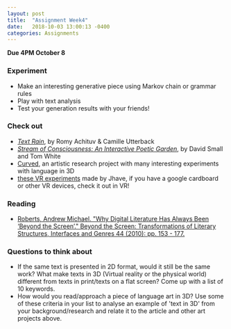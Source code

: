 ```yaml
---
layout: post
title:  "Assignment Week4"
date:   2018-10-03 13:00:13 -0400
categories: Assignments
---
```

**Due 4PM October 8**  
### Experiment
* Make an interesting generative piece using Markov chain or grammar rules
* Play with text analysis
* Test your generation results with your friends!

### Check out
* *[Text Rain](http://camilleutterback.com/projects/text-rain/)*, by Romy Achituv & Camille Utterback
* *[Stream of Consciousness: An Interactive Poetic Garden](https://www.youtube.com/watch?v=5onPBBpGed8)*, by David Small and Tom White
* [Curved](http://curved.glia.ca/category/idea/), an artistic research project with many interesting experiments with language in 3D
* [these VR experiments](http://glia.ca/2017/ar/) made by Jhave, if you have a google cardboard or other VR devices, check it out in VR!

### Reading
* [Roberts, Andrew Michael. "Why Digital Literature Has Always Been ‘Beyond the Screen’." Beyond the Screen: Transformations of Literary Structures, Interfaces and Genres 44 (2010): pp. 153 - 177.](https://drive.google.com/open?id=1_6Sx9vxGWgAMD0OwI14KaRyyQk9WlrIf)

### Questions to think about
* If the same text is presented in 2D format, would it still be the same work? What make texts in 3D (Virtual reality or the physical world) different from texts in print/texts on a flat screen?  Come up with a list of 10 keywords.
* How would you read/approach a piece of language art in 3D? Use some of these criteria in your list to analyse an example of 'text in 3D' from your background/research and relate it to the article and other art projects above.
